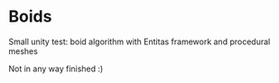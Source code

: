 # Boids
Small unity test: boid algorithm with Entitas framework and procedural meshes

Not in any way finished :)
